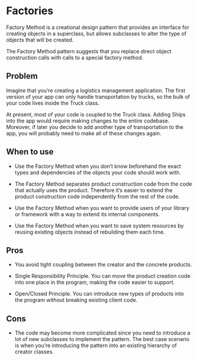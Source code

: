 # Factories

Factory Method is a creational design pattern that provides an interface for creating objects in a superclass, but allows subclasses to alter the type of objects that will be created.

The Factory Method pattern suggests that you replace direct object construction calls with calls to a special factory method.

## Problem

Imagine that you’re creating a logistics management application. The first version of your app can only handle transportation by trucks, so the bulk of your code lives inside the Truck class.

At present, most of your code is coupled to the Truck class. Adding Ships into the app would require making changes to the entire codebase. Moreover, if later you decide to add another type of transportation to the app, you will probably need to make all of these changes again.

## When to use

- Use the Factory Method when you don’t know beforehand the exact types and dependencies of the objects your code should work with.

- The Factory Method separates product construction code from the code that actually uses the product. Therefore it’s easier to extend the product construction code independently from the rest of the code.

- Use the Factory Method when you want to provide users of your library or framework with a way to extend its internal components.

- Use the Factory Method when you want to save system resources by reusing existing objects instead of rebuilding them each time.

## Pros

- You avoid tight coupling between the creator and the concrete products.

- Single Responsibility Principle. You can move the product creation code into one place in the program, making the code easier to support.

- Open/Closed Principle. You can introduce new types of products into the program without breaking existing client code.

## Cons

- The code may become more complicated since you need to introduce a lot of new subclasses to implement the pattern. The best case scenario is when you’re introducing the pattern into an existing hierarchy of creator classes.

